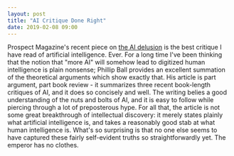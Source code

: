 ```yaml
---
layout: post
title: "AI Critique Done Right"
date: 2019-02-08 09:00
---
```


Prospect Magazine's recent piece on [the AI delusion](https://www.prospectmagazine.co.uk/magazine/the-ai-delusion-why-humans-trump-machines-robots-artificial-intelligence-alpha-go-deepmind-marcus-davis-koch-mitchell-review) is the best critique I have read of artificial intelligence. Ever. For a long time I've been thinking that the notion that "more AI" will somehow lead to digitized human intelligence is plain nonsense; Phillip Ball provides an excellent summation of the theoretical arguments which show exactly that. His article is part argument, part book review - it summarizes three recent book-length critiques of AI, and it does so concisely and well. The writing belies a good understanding of the nuts and bolts of AI, and it is easy to follow while piercing through a lot of preposterous hype. For all that, the article is not some great breakthrough of intellectual discovery: it merely states plainly what artificial intelligence is, and takes a reasonably good stab at what human intelligence is. What's so surprising is that no one else seems to have captured these fairly self-evident truths so straightforwardly yet. The emperor has no clothes.
